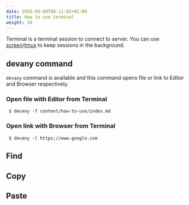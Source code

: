 ```yaml
---
date: 2016-03-09T00:11:02+01:00
title: How to use terminal
weight: 10
---
```


Terminal is a terminal session to connect to server. You can use [screen](https://www.gnu.org/software/screen/)/[tmux](https://github.com/tmux/tmux/wiki) to keep sessions in the background.

## devany command 

`devany` command is available and this command opens file or link to Editor and Browser respectively.

### Open file with Editor from Terminal

```
 $ devany -f content/how-to-use/index.md
```

### Open link with Browser from Terminal

```
 $ devany -l https://www.google.com
```

## Find 
## Copy 
## Paste
